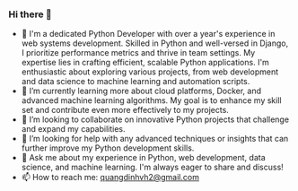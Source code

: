 ### Hi there 👋

- 🔭 I'm a dedicated Python Developer with over a year's experience in web systems development. Skilled in Python and well-versed in Django, I prioritize performance metrics and thrive in team settings. My expertise lies in crafting efficient, scalable Python applications. I'm enthusiastic about exploring various projects, from web development and data science to machine learning and automation scripts.
- 🌱 I’m currently learning more about cloud platforms, Docker, and advanced machine learning algorithms. My goal is to enhance my skill set and contribute even more effectively to my projects.
- 👯 I’m looking to collaborate on innovative Python projects that challenge and expand my capabilities.
- 🤔 I’m looking for help with any advanced techniques or insights that can further improve my Python development skills.
- 💬 Ask me about my experience in Python, web development, data science, and machine learning. I'm always eager to share and discuss!
- 📫 How to reach me: quangdinhvh2@gmail.com

<!--
**banhmysuawx/banhmysuawx** is a ✨ _special_ ✨ repository because its `README.md` (this file) appears on your GitHub profile.
-->
